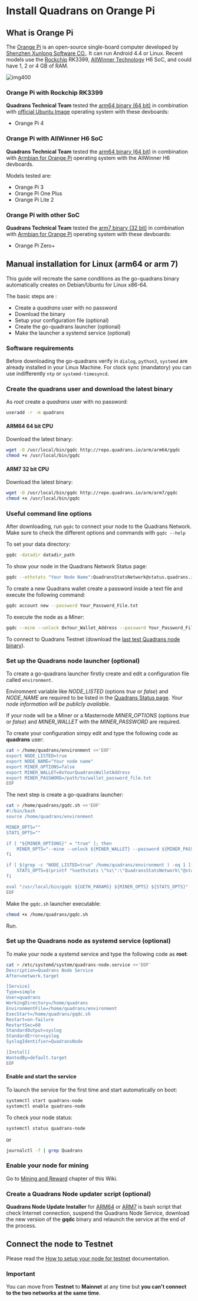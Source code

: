 Install Quadrans on Orange Pi
=============================

## What is Orange Pi

The [Orange Pi](https://www.orangepi.org/) is an open-source single-board computer developed by [Shenzhen Xunlong Software CO.](https://www.orangepi.org/). It can run Android 4.4 or Linux. Recent models use the [Rockchip](https://en.wikipedia.org/wiki/Rockchip) RK3399, [AllWinner Technology](https://en.wikipedia.org/wiki/Allwinner_Technology) H6 SoC, and could have 1, 2 or 4 GB of RAM.

![img400](../../_static/images/nodes/orange-pi-3-h6-2gb-board.jpg)

### Orange Pi with Rockchip RK3399

**Quadrans Technical Team** tested the [arm64 binary (64 bit)](http://repo.quadrans.io/arm/arm64/) in combination with [official Ubuntu Image](http://www.orangepi.org/downloadresources/) operating system with these devboards:

* Orange Pi 4

### Orange Pi with AllWinner H6 SoC

**Quadrans Technical Team** tested the [arm64 binary (64 bit)](http://repo.quadrans.io/arm/arm64/) in combination with [Armbian for Orange Pi](https://www.armbian.com/download/?tx_maker=xunlong) operating system with the AllWinner H6 devboards.

Models tested are:

* Orange Pi 3
* Orange Pi One Plus
* Orange Pi Lite 2

### Orange Pi with other SoC

**Quadrans Technical Team** tested the [arm7 binary (32 bit)](http://repo.quadrans.io/arm/arm7/) in combination with [Armbian for Orange Pi](https://www.armbian.com/download/?tx_maker=xunlong) operating system with these devboards:

+ Orange Pi Zero+

## Manual installation for Linux (arm64 or arm 7) 

This guide will recreate the same conditions as the go-quadrans binary automatically creates on Debian/Ubuntu for Linux x86-64. 

The basic steps are :

* Create a *quadrans* user with no password
* Download the binary
* Setup your configuration file (optional)
* Create the go-quadrans launcher (optional)
* Make the launcher a systemd service (optional)

### Software requirements

Before downloading the go-quadrans verify in `dialog`, `python3`, `systemd` are already installed in your Linux Machine. For clock sync (mandatory) you can use indifferently `ntp` or `systemd-timesyncd`.

### Create the quadrans user and download the latest binary

As *root* create a *quadrans* user with no password:

``` bash
useradd -r -m quadrans
``` 

#### ARM64 64 bit CPU
Download the latest binary:

``` bash
wget -O /usr/local/bin/gqdc http://repo.quadrans.io/arm/arm64/gqdc 
chmod +x /usr/local/bin/gqdc
``` 

#### ARM7 32 bit CPU
Download the latest binary:

``` bash
wget -O /usr/local/bin/gqdc http://repo.quadrans.io/arm/arm7/gqdc 
chmod +x /usr/local/bin/gqdc
``` 

### Useful command line options 

After downloading, run `gqdc` to connect your node to the Quadrans Network. Make sure to check the different options and commands with `gqdc --help`

To set your data directory:

``` bash
gqdc -datadir datadir_path
``` 

To show your node in the Quadrans Network Status page:

``` bash
gqdc --ethstats "Your Node Name":QuadransStatsNetwork@status.quadrans.io:3000
``` 

To create a new Quadrans wallet create a password inside a text file and execute the following command:

``` bash
gqdc account new --password Your_Password_File.txt
``` 

To execute the node as a *Miner*:

``` bash
gqdc --mine --unlock 0xYour_Wallet_Address --password Your_Password_File.txt
``` 

To connect to Quadrans Testnet (download the [last test Quadrans node binary](../management/testnet)).

### Set up the Quadrans node launcher (optional)

To create a go-quadrans launcher firstly create and edit a configuration file called `environment`. 

Enviromnent variable like *NODE_LISTED* (options *true* or *false*) and *NODE_NAME* are required to be listed in the [Quadrans Status page](https://status.quadrans.io). *Your node information will be publicly available*. 

If your node will be a Miner or a Masternode *MINER_OPTIONS* (options *true* or *false*) and *MINER_WALLET* with the *MINER_PASSWORD* are required.

To create your configuration simpy edit and type the following code as **quadrans** user:

``` bash
cat > /home/quadrans/environment <<'EOF'
export NODE_LISTED=true
export NODE_NAME="Your node name"
export MINER_OPTIONS=false
export MINER_WALLET=0xYourQuadransWalletAddress
export MINER_PASSWORD=/path/to/wallet_password_file.txt
EOF
``` 

The next step is create a go-quadrans launcher:

``` bash
cat > /home/quadrans/gqdc.sh <<'EOF'
#!/bin/bash
source /home/quadrans/environment

MINER_OPTS=""
STATS_OPTS=""

if [ "${MINER_OPTIONS}" = "true" ]; then
    MINER_OPTS="--mine --unlock ${MINER_WALLET} --password ${MINER_PASSWORD}"
fi

if [ $(grep -c "NODE_LISTED=true" /home/quadrans/environment ) -eq 1 ]; then
    STATS_OPTS=$(printf "%sethstats \"%s\":\"QuadransStatsNetwork\"@status.quadrans.io:3000" "--" "${NODE_NAME}")
fi

eval "/usr/local/bin/gqdc ${GETH_PARAMS} ${MINER_OPTS} ${STATS_OPTS}"
EOF
``` 

Make the `gqdc.sh` launcher executable:

``` bash
chmod +x /home/quadrans/gqdc.sh
``` 

Run.

### Set up the Quadrans node as systemd service (optional)

To make your node a systemd service and type the following code as **root**:

``` bash
cat > /etc/systemd/system/quadrans-node.service <<'EOF'
Description=Quadrans Node Service
After=network.target

[Service]
Type=simple
User=quadrans
WorkingDirectory=/home/quadrans
EnvironmentFile=/home/quadrans/environment
ExecStart=/home/quadrans/gqdc.sh
Restart=on-failure
RestartSec=60
StandardOutput=syslog
StandardError=syslog
SyslogIdentifier=QuadransNode

[Install]
WantedBy=default.target
EOF
``` 

#### Enable and start the service

To launch the service for the first time and start automatically on boot:

``` bash
systemctl start quadrans-node
systemctl enable quadrans-node
``` 

To check your node status:

``` bash
systemctl status quadrans-node
``` 

or

``` bash
journalctl -f | grep Quadrans
``` 

### Enable your node for mining

Go to [Mining and Reward](../../cryptocurrencies/mining_and_reward) chapter of this Wiki.

### Create a Quadrans Node updater script (optional)

**Quadrans Node Update Installer** for [ARM64](../management/gqdc-update.html#script-for-arm64-devices) or [ARM7](../management/update_installer.html#script-for-arm7-devices) is bash script that check Internet connection, suspend the Quadrans Node Service, download the new version of the **gqdc** binary and relaunch the service at the end of the process.

## Connect the node to Testnet 

Please read the [How to setup your node for testnet](../management/testnet) documentation.

### Important

You can move from **Testnet** to **Mainnet** at any time but **you can\'t connect to the two networks at the same time**.